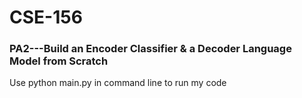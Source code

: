 # CSE-156
### PA2---Build an Encoder Classifier & a Decoder Language Model from Scratch
Use python main.py in command line to run my code
